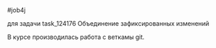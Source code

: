 #job4j

для задачи  task_124176
Объединение зафиксированных изменений

В курсе производилась работа с веткамы git.